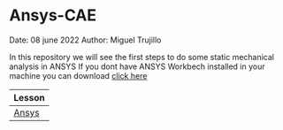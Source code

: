 # Ansys-CAE

Date: 08 june 2022
Author: Miguel Trujillo

In this repository we will see the first steps to do some static mechanical analysis in ANSYS
If you dont have ANSYS Workbech installed in your machine you can download [click here](https://www.ansys.com/academic/students/ansys-student)

| Lesson | 
|--------|
| [Ansys]() 
